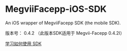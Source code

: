 # MegviiFacepp-iOS-SDK
An iOS wrapper of MegviiFacepp SDK (the mobile SDK).

版本号： 0.4.2
（此版本SDK适用于 Megvii-Facepp 0.4.2I）

[学习如何使用 SDK](https://github.com/FacePlusPlus/MegviiFacepp-iOS-SDK/wiki/)
